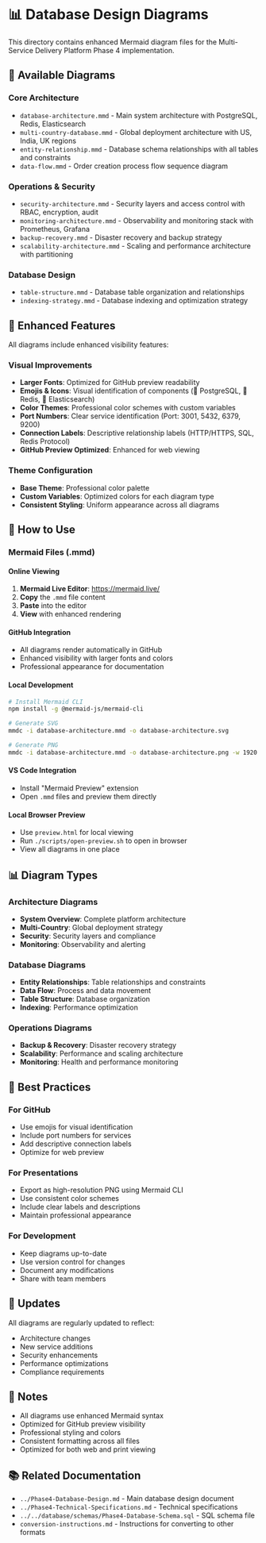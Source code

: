 # 📊 Database Design Diagrams

This directory contains enhanced Mermaid diagram files for the Multi-Service Delivery Platform Phase 4 implementation.

## 📁 Available Diagrams

### Core Architecture
- `database-architecture.mmd` - Main system architecture with PostgreSQL, Redis, Elasticsearch
- `multi-country-database.mmd` - Global deployment architecture with US, India, UK regions
- `entity-relationship.mmd` - Database schema relationships with all tables and constraints
- `data-flow.mmd` - Order creation process flow sequence diagram

### Operations & Security
- `security-architecture.mmd` - Security layers and access control with RBAC, encryption, audit
- `monitoring-architecture.mmd` - Observability and monitoring stack with Prometheus, Grafana
- `backup-recovery.mmd` - Disaster recovery and backup strategy
- `scalability-architecture.mmd` - Scaling and performance architecture with partitioning

### Database Design
- `table-structure.mmd` - Database table organization and relationships
- `indexing-strategy.mmd` - Database indexing and optimization strategy

## 🎨 Enhanced Features

All diagrams include enhanced visibility features:

### Visual Improvements
- **Larger Fonts**: Optimized for GitHub preview readability
- **Emojis & Icons**: Visual identification of components (🐘 PostgreSQL, 🔴 Redis, 🔎 Elasticsearch)
- **Color Themes**: Professional color schemes with custom variables
- **Port Numbers**: Clear service identification (Port: 3001, 5432, 6379, 9200)
- **Connection Labels**: Descriptive relationship labels (HTTP/HTTPS, SQL, Redis Protocol)
- **GitHub Preview Optimized**: Enhanced for web viewing

### Theme Configuration
- **Base Theme**: Professional color palette
- **Custom Variables**: Optimized colors for each diagram type
- **Consistent Styling**: Uniform appearance across all diagrams

## 🔧 How to Use

### Mermaid Files (.mmd)
#### Online Viewing
1. **Mermaid Live Editor**: https://mermaid.live/
2. **Copy** the `.mmd` file content
3. **Paste** into the editor
4. **View** with enhanced rendering

#### GitHub Integration
- All diagrams render automatically in GitHub
- Enhanced visibility with larger fonts and colors
- Professional appearance for documentation

#### Local Development
```bash
# Install Mermaid CLI
npm install -g @mermaid-js/mermaid-cli

# Generate SVG
mmdc -i database-architecture.mmd -o database-architecture.svg

# Generate PNG
mmdc -i database-architecture.mmd -o database-architecture.png -w 1920 -H 1080
```

#### VS Code Integration
- Install "Mermaid Preview" extension
- Open `.mmd` files and preview them directly

#### Local Browser Preview
- Use `preview.html` for local viewing
- Run `./scripts/open-preview.sh` to open in browser
- View all diagrams in one place

## 📊 Diagram Types

### Architecture Diagrams
- **System Overview**: Complete platform architecture
- **Multi-Country**: Global deployment strategy
- **Security**: Security layers and compliance
- **Monitoring**: Observability and alerting

### Database Diagrams
- **Entity Relationships**: Table relationships and constraints
- **Data Flow**: Process and data movement
- **Table Structure**: Database organization
- **Indexing**: Performance optimization

### Operations Diagrams
- **Backup & Recovery**: Disaster recovery strategy
- **Scalability**: Performance and scaling architecture
- **Monitoring**: Health and performance monitoring

## 🎯 Best Practices

### For GitHub
- Use emojis for visual identification
- Include port numbers for services
- Add descriptive connection labels
- Optimize for web preview

### For Presentations
- Export as high-resolution PNG using Mermaid CLI
- Use consistent color schemes
- Include clear labels and descriptions
- Maintain professional appearance

### For Development
- Keep diagrams up-to-date
- Use version control for changes
- Document any modifications
- Share with team members

## 🔄 Updates

All diagrams are regularly updated to reflect:
- Architecture changes
- New service additions
- Security enhancements
- Performance optimizations
- Compliance requirements

## 📝 Notes

- All diagrams use enhanced Mermaid syntax
- Optimized for GitHub preview visibility
- Professional styling and colors
- Consistent formatting across all files
- Optimized for both web and print viewing

## 📚 Related Documentation

- `../Phase4-Database-Design.md` - Main database design document
- `../Phase4-Technical-Specifications.md` - Technical specifications
- `../../database/schemas/Phase4-Database-Schema.sql` - SQL schema file
- `conversion-instructions.md` - Instructions for converting to other formats
